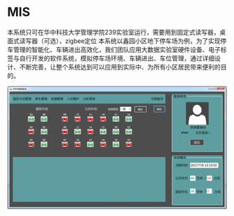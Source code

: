 # MIS
本系统只可在华中科技大学管理学院239实验室运行，需要用到固定式读写器，桌面式读写器（可选），zigbee定位
本系统以鑫园小区地下停车场为例，为了实现停车管理的智能化、车辆进出高效化，我们团队应用大数据实验室硬件设备、电子标签与自行开发的软件系统，模拟停车场环境、车辆进出、车位管理，通过详细设计、不断完善，让整个系统达到可以应用到实际中、为所有小区居民带来便利的目的。

![image](https://github.com/chancechang/MIS/raw/master/image/main.png)
